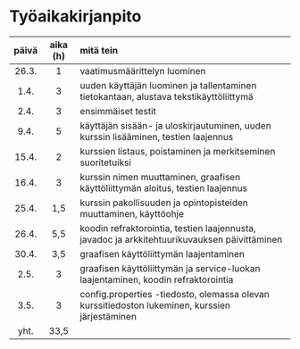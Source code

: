 # Työaikakirjanpito

| päivä | aika (h) | mitä tein |
| :----:|:--------:| :-----|
| 26.3. | 1        | vaatimusmäärittelyn luominen
| 1.4.  | 3        | uuden käyttäjän luominen ja tallentaminen tietokantaan, alustava tekstikäyttöliittymä
| 2.4.  | 3        | ensimmäiset testit
| 9.4.  | 5        | käyttäjän sisään- ja uloskirjautuminen, uuden kurssin lisääminen, testien laajennus
| 15.4. | 2        | kurssien listaus, poistaminen ja merkitseminen suoritetuiksi
| 16.4. | 3        | kurssin nimen muuttaminen, graafisen käyttöliittymän aloitus, testien laajennus
| 25.4. | 1,5      | kurssin pakollisuuden ja opintopisteiden muuttaminen, käyttöohje
| 26.4. | 5,5      | koodin refraktorointia, testien laajennusta, javadoc ja arkkitehtuurikuvauksen päivittäminen
| 30.4. | 3,5      | graafisen käyttöliittymän laajentaminen
| 2.5.  | 3        | graafisen käyttöliittymän ja service-luokan laajentaminen, koodin refraktorointia
| 3.5.  | 3        | config.properties -tiedosto, olemassa olevan kurssitiedoston lukeminen, kurssien järjestäminen
| yht.  | 33,5     |